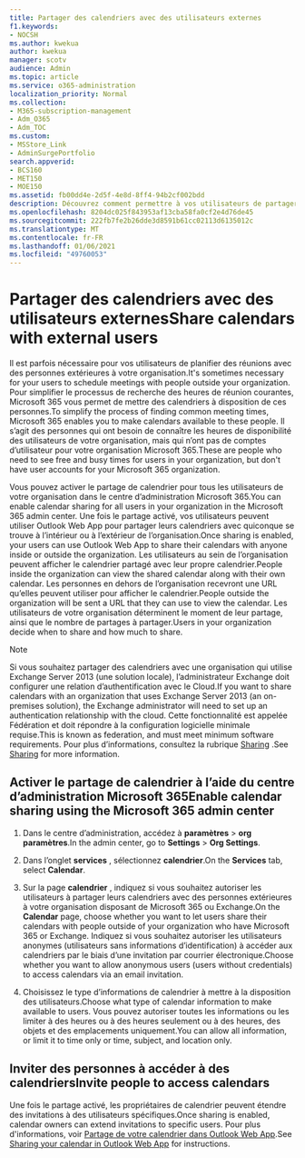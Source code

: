 ```yaml
---
title: Partager des calendriers avec des utilisateurs externes
f1.keywords:
- NOCSH
ms.author: kwekua
author: kwekua
manager: scotv
audience: Admin
ms.topic: article
ms.service: o365-administration
localization_priority: Normal
ms.collection:
- M365-subscription-management
- Adm_O365
- Adm_TOC
ms.custom:
- MSStore_Link
- AdminSurgePortfolio
search.appverid:
- BCS160
- MET150
- MOE150
ms.assetid: fb00dd4e-2d5f-4e8d-8ff4-94b2cf002bdd
description: Découvrez comment permettre à vos utilisateurs de partager leurs calendriers avec des utilisateurs externes pour des réunions et des rendez-vous.
ms.openlocfilehash: 8204dc025f843953af13cba58fa0cf2e4d76de45
ms.sourcegitcommit: 222fb7fe2b26dde3d8591b61cc02113d6135012c
ms.translationtype: MT
ms.contentlocale: fr-FR
ms.lasthandoff: 01/06/2021
ms.locfileid: "49760053"
---
```

# <a name="share-calendars-with-external-users"></a><span data-ttu-id="f3b6a-103">Partager des calendriers avec des utilisateurs externes</span><span class="sxs-lookup"><span data-stu-id="f3b6a-103">Share calendars with external users</span></span>

<span data-ttu-id="f3b6a-104">Il est parfois nécessaire pour vos utilisateurs de planifier des réunions avec des personnes extérieures à votre organisation.</span><span class="sxs-lookup"><span data-stu-id="f3b6a-104">It's sometimes necessary for your users to schedule meetings with people outside your organization.</span></span> <span data-ttu-id="f3b6a-105">Pour simplifier le processus de recherche des heures de réunion courantes, Microsoft 365 vous permet de mettre des calendriers à disposition de ces personnes.</span><span class="sxs-lookup"><span data-stu-id="f3b6a-105">To simplify the process of finding common meeting times, Microsoft 365 enables you to make calendars available to these people.</span></span> <span data-ttu-id="f3b6a-106">Il s’agit des personnes qui ont besoin de connaître les heures de disponibilité des utilisateurs de votre organisation, mais qui n’ont pas de comptes d’utilisateur pour votre organisation Microsoft 365.</span><span class="sxs-lookup"><span data-stu-id="f3b6a-106">These are people who need to see free and busy times for users in your organization, but don't have user accounts for your Microsoft 365 organization.</span></span>

<span data-ttu-id="f3b6a-107">Vous pouvez activer le partage de calendrier pour tous les utilisateurs de votre organisation dans le centre d’administration Microsoft 365.</span><span class="sxs-lookup"><span data-stu-id="f3b6a-107">You can enable calendar sharing for all users in your organization in the Microsoft 365 admin center.</span></span> <span data-ttu-id="f3b6a-108">Une fois le partage activé, vos utilisateurs peuvent utiliser Outlook Web App pour partager leurs calendriers avec quiconque se trouve à l’intérieur ou à l’extérieur de l’organisation.</span><span class="sxs-lookup"><span data-stu-id="f3b6a-108">Once sharing is enabled, your users can use Outlook Web App to share their calendars with anyone inside or outside the organization.</span></span> <span data-ttu-id="f3b6a-109">Les utilisateurs au sein de l’organisation peuvent afficher le calendrier partagé avec leur propre calendrier.</span><span class="sxs-lookup"><span data-stu-id="f3b6a-109">People inside the organization can view the shared calendar along with their own calendar.</span></span> <span data-ttu-id="f3b6a-110">Les personnes en dehors de l’organisation recevront une URL qu’elles peuvent utiliser pour afficher le calendrier.</span><span class="sxs-lookup"><span data-stu-id="f3b6a-110">People outside the organization will be sent a URL that they can use to view the calendar.</span></span> <span data-ttu-id="f3b6a-111">Les utilisateurs de votre organisation déterminent le moment de leur partage, ainsi que le nombre de partages à partager.</span><span class="sxs-lookup"><span data-stu-id="f3b6a-111">Users in your organization decide when to share and how much to share.</span></span>

> [!NOTE]
> <span data-ttu-id="f3b6a-112">Si vous souhaitez partager des calendriers avec une organisation qui utilise Exchange Server 2013 (une solution locale), l’administrateur Exchange doit configurer une relation d’authentification avec le Cloud.</span><span class="sxs-lookup"><span data-stu-id="f3b6a-112">If you want to share calendars with an organization that uses Exchange Server 2013 (an on-premises solution), the Exchange administrator will need to set up an authentication relationship with the cloud.</span></span> <span data-ttu-id="f3b6a-113">Cette fonctionnalité est appelée Fédération et doit répondre à la configuration logicielle minimale requise.</span><span class="sxs-lookup"><span data-stu-id="f3b6a-113">This is known as federation, and must meet minimum software requirements.</span></span> <span data-ttu-id="f3b6a-114">Pour plus d’informations, consultez la rubrique [Sharing](https://technet.microsoft.com/library/dd638083%28v=exchg.150%29.aspx) .</span><span class="sxs-lookup"><span data-stu-id="f3b6a-114">See [Sharing](https://technet.microsoft.com/library/dd638083%28v=exchg.150%29.aspx) for more information.</span></span>
  
## <a name="enable-calendar-sharing-using-the-microsoft-365-admin-center"></a><span data-ttu-id="f3b6a-115">Activer le partage de calendrier à l’aide du centre d’administration Microsoft 365</span><span class="sxs-lookup"><span data-stu-id="f3b6a-115">Enable calendar sharing using the Microsoft 365 admin center</span></span>

1. <span data-ttu-id="f3b6a-116">Dans le centre d’administration, accédez à **paramètres** \> **org paramètres**.</span><span class="sxs-lookup"><span data-stu-id="f3b6a-116">In the admin center, go to **Settings** \> **Org Settings**.</span></span>

2. <span data-ttu-id="f3b6a-117">Dans l’onglet **services** , sélectionnez **calendrier**.</span><span class="sxs-lookup"><span data-stu-id="f3b6a-117">On the **Services** tab, select **Calendar**.</span></span>
  
3. <span data-ttu-id="f3b6a-118">Sur la page **calendrier** , indiquez si vous souhaitez autoriser les utilisateurs à partager leurs calendriers avec des personnes extérieures à votre organisation disposant de Microsoft 365 ou Exchange.</span><span class="sxs-lookup"><span data-stu-id="f3b6a-118">On the **Calendar** page, choose whether you want to let users share their calendars with people outside of your organization who have Microsoft 365 or Exchange.</span></span> <span data-ttu-id="f3b6a-119">Indiquez si vous souhaitez autoriser les utilisateurs anonymes (utilisateurs sans informations d’identification) à accéder aux calendriers par le biais d’une invitation par courrier électronique.</span><span class="sxs-lookup"><span data-stu-id="f3b6a-119">Choose whether you want to allow anonymous users (users without credentials) to access calendars via an email invitation.</span></span>

4. <span data-ttu-id="f3b6a-120">Choisissez le type d’informations de calendrier à mettre à la disposition des utilisateurs.</span><span class="sxs-lookup"><span data-stu-id="f3b6a-120">Choose what type of calendar information to make available to users.</span></span> <span data-ttu-id="f3b6a-121">Vous pouvez autoriser toutes les informations ou les limiter à des heures ou à des heures seulement ou à des heures, des objets et des emplacements uniquement.</span><span class="sxs-lookup"><span data-stu-id="f3b6a-121">You can allow all information, or limit it to time only or time, subject, and location only.</span></span>

## <a name="invite-people-to-access-calendars"></a><span data-ttu-id="f3b6a-122">Inviter des personnes à accéder à des calendriers</span><span class="sxs-lookup"><span data-stu-id="f3b6a-122">Invite people to access calendars</span></span>

<span data-ttu-id="f3b6a-123">Une fois le partage activé, les propriétaires de calendrier peuvent étendre des invitations à des utilisateurs spécifiques.</span><span class="sxs-lookup"><span data-stu-id="f3b6a-123">Once sharing is enabled, calendar owners can extend invitations to specific users.</span></span> <span data-ttu-id="f3b6a-124">Pour plus d'informations, voir [Partage de votre calendrier dans Outlook Web App](https://support.microsoft.com/office/7ecef8ae-139c-40d9-bae2-a23977ee58d5).</span><span class="sxs-lookup"><span data-stu-id="f3b6a-124">See [Sharing your calendar in Outlook Web App](https://support.microsoft.com/office/7ecef8ae-139c-40d9-bae2-a23977ee58d5) for instructions.</span></span>